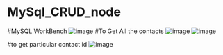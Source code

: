 # MySql_CRUD_node
#MySQL WorkBench
![image](https://user-images.githubusercontent.com/65679502/221426823-26b2e4f9-2e7c-486d-bfca-7a60122b5d81.png)
#To Get All the contacts
![image](https://user-images.githubusercontent.com/65679502/221426877-957b065c-c0f5-4cd0-a760-c21ce0b5e3e2.png)
![image](https://user-images.githubusercontent.com/65679502/221427209-03ff7341-1e1e-4f96-9ce6-fab8795c240d.png)

#to get particular contact id
![image](https://user-images.githubusercontent.com/65679502/221427272-c5542a28-aede-4654-a92e-930c47d71c40.png)
